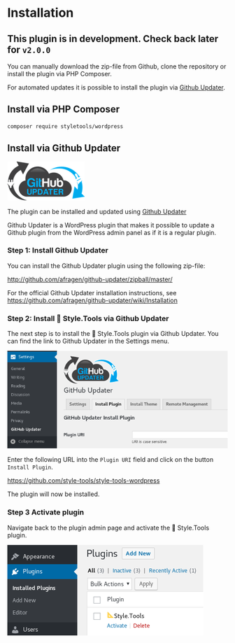 # Installation

## This plugin is in development. Check back later for <code>v2.0.0</code>

You can manually download the zip-file from Github, clone the repository or install the plugin via PHP Composer. 

For automated updates it is possible to install the plugin via [Github Updater](https://github.com/afragen/github-updater).

## Install via PHP Composer

```bash
composer require styletools/wordpress
```

## Install via Github Updater

![Github Updater](../gitbook/images/github-updater.png)

The plugin can be installed and updated using [Github Updater](https://github.com/afragen/github-updater)

Github Updater is a WordPress plugin that makes it possible to update a Github plugin from the WordPress admin panel as if it is a regular plugin.

### Step 1: Install Github Updater

You can install the Github Updater plugin using the following zip-file:

http://github.com/afragen/github-updater/zipball/master/

For the official Github Updater installation instructions, see https://github.com/afragen/github-updater/wiki/Installation

### Step 2: Install 📐 Style.Tools via Github Updater

The next step is to install the 📐 Style.Tools plugin via Github Updater. You can find the link to Github Updater in the Settings menu. 

![Github Updater plugin installation](../gitbook/images/github-updater-menu.png)

Enter the following URL into the `Plugin URI` field and click on the button `Install Plugin`.

https://github.com/style-tools/style-tools-wordpress

The plugin will now be installed.

### Step 3 Activate plugin

Navigate back to the plugin admin page and activate the 📐 Style.Tools plugin.

![Activate plugin](../gitbook/images/wp-plugin-activate.png)
